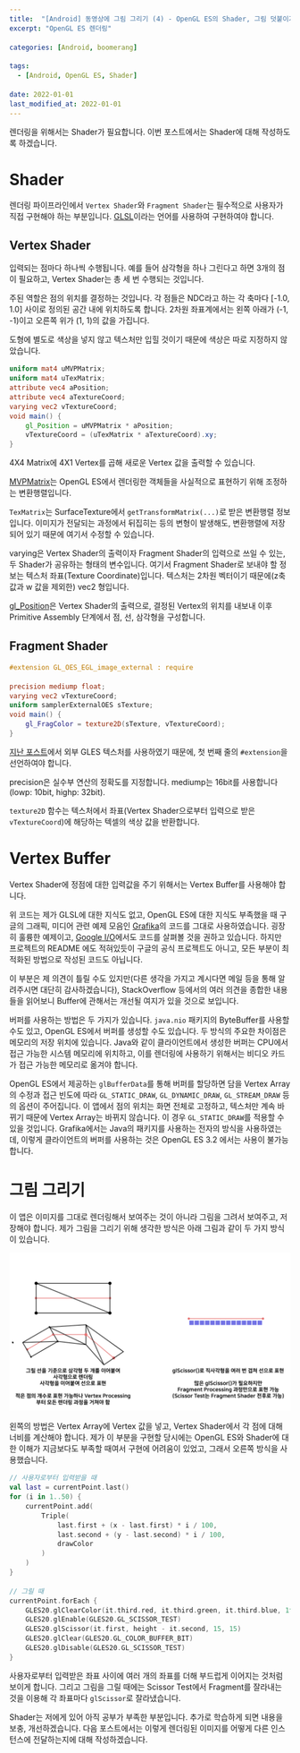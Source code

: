 ```yaml
---
title:  "[Android] 동영상에 그림 그리기 (4) - OpenGL ES의 Shader, 그림 덧붙이기"
excerpt: "OpenGL ES 렌더링"

categories: [Android, boomerang]

tags:
  - [Android, OpenGL ES, Shader]
 
date: 2022-01-01
last_modified_at: 2022-01-01
---
```


렌더링을 위해서는 Shader가 필요합니다. 이번 포스트에서는 Shader에 대해 작성하도록 하겠습니다.

# Shader

렌더링 파이프라인에서 `Vertex Shader`와 `Fragment Shader`는 필수적으로 사용자가 직접 구현해야 하는 부분입니다. [GLSL](https://www.khronos.org/opengl/wiki/OpenGL_Shading_Language)이라는 언어를 사용하여 구현하여야 합니다.

## Vertex Shader

입력되는 점마다 하나씩 수행됩니다. 예를 들어 삼각형을 하나 그린다고 하면 3개의 점이 필요하고, Vertex Shader는 총 세 번 수행되는 것입니다.

주된 역할은 점의 위치를 결정하는 것입니다. 각 점들은 NDC라고 하는 각 축마다 [-1.0, 1.0] 사이로 정의된 공간 내에 위치하도록 합니다. 2차원 좌표계에서는 왼쪽 아래가 (-1, -1)이고 오른쪽 위가 (1, 1)의 값을 가집니다.


도형에 별도로 색상을 넣지 않고 텍스처만 입힐 것이기 때문에 색상은 따로 지정하지 않았습니다.

```glsl
uniform mat4 uMVPMatrix;
uniform mat4 uTexMatrix;
attribute vec4 aPosition;
attribute vec4 aTextureCoord;
varying vec2 vTextureCoord;
void main() {
    gl_Position = uMVPMatrix * aPosition;
    vTextureCoord = (uTexMatrix * aTextureCoord).xy;
}
```
4X4 Matrix에 4X1 Vertex를 곱해 새로운 Vertex 값을 출력할 수 있습니다. 

[MVPMatrix](https://developer.android.com/training/graphics/opengl/projection)는 OpenGL ES에서 렌더링한 객체들을 사실적으로 표현하기 위해 조정하는 변환행렬입니다. 

`TexMatrix`는 SurfaceTexture에서 `getTransformMatrix(...)`로 받은 변환행렬 정보입니다. 이미지가 전달되는 과정에서 뒤집히는 등의 변형이 발생해도, 변환행렬에 저장되어 있기 때문에 여기서 수정할 수 있습니다.

varying은 Vertex Shader의 출력이자 Fragment Shader의 입력으로 쓰일 수 있는, 두 Shader가 공유하는 형태의 변수입니다. 여기서 Fragment Shader로 보내야 할 정보는 텍스처 좌표(Texture Coordinate)입니다. 텍스처는 2차원 벡터이기 때문에(z축 값과 w 값을 제외한) vec2 형입니다.

[gl_Position](https://www.khronos.org/registry/OpenGL-Refpages/es3.0/html/gl_Position.xhtml)은 Vertex Shader의 출력으로, 결정된 Vertex의 위치를 내보내 이후 Primitive Assembly 단계에서 점, 선, 삼각형을 구성합니다.

## Fragment Shader

```glsl
#extension GL_OES_EGL_image_external : require

precision mediump float;
varying vec2 vTextureCoord;
uniform samplerExternalOES sTexture;
void main() {
    gl_FragColor = texture2D(sTexture, vTextureCoord);
}
```

[지난 포스트](https://crewdaniel.github.io/posts/video_memo_4/)에서 외부 GLES 텍스처를 사용하였기 때문에, 첫 번째 줄의 `#extension`을 선언하여야 합니다.

precision은 실수부 연산의 정확도를 지정합니다. mediump는 16bit를 사용합니다(lowp: 10bit, highp: 32bit).

`texture2D` 함수는 텍스처에서 좌표(Vertex Shader으로부터 입력으로 받은 `vTextureCoord`)에 해당하는 텍셀의 색상 값을 반환합니다.

# Vertex Buffer

Vertex Shader에 정점에 대한 입력값을 주기 위해서는 Vertex Buffer를 사용해야 합니다.

위 코드는 제가 GLSL에 대한 지식도 없고, OpenGL ES에 대한 지식도 부족했을 때 구글의 그래픽, 미디어 관련 예제 모음인 [Grafika](https://github.com/google/grafika)의 코드를 그대로 사용하였습니다. 굉장히 훌륭한 예제이고, [Google I/O](https://www.youtube.com/watch?v=zdQRIYOST64)에서도 코드를 살펴볼 것을 권하고 있습니다. 하지만 프로젝트의 README 에도 적혀있듯이 구글의 공식 프로젝트도 아니고, 모든 부분이 최적화된 방법으로 작성된 코드도 아닙니다.

이 부분은 제 의견이 틀릴 수도 있지만(다른 생각을 가지고 계시다면 메일 등을 통해 알려주시면 대단히 감사하겠습니다), StackOverflow 등에서의 여러 의견을 종합한 내용들을 읽어보니 Buffer에 관해서는 개선될 여지가 있을 것으로 보입니다.

버퍼를 사용하는 방법은 두 가지가 있습니다. `java.nio` 패키지의 ByteBuffer를 사용할 수도 있고, OpenGL ES에서 버퍼를 생성할 수도 있습니다. 두 방식의 주요한 차이점은 메모리의 저장 위치에 있습니다. Java와 같이 클라이언트에서 생성한 버퍼는 CPU에서 접근 가능한 시스템 메모리에 위치하고, 이를 렌더링에 사용하기 위해서는 비디오 카드가 접근 가능한 메모리로 옮겨야 합니다.

OpenGL ES에서 제공하는 `glBufferData`를 통해 버퍼를 할당하면 담을 Vertex Array의 수정과 접근 빈도에 따라 `GL_STATIC_DRAW`, `GL_DYNAMIC_DRAW`, `GL_STREAM_DRAW` 등의 옵션이 주어집니다. 이 앱에서 점의 위치는 화면 전체로 고정하고, 텍스처만 계속 바뀌기 때문에 Vertex Array는 바뀌지 않습니다. 이 경우 `GL_STATIC_DRAW`를 적용할 수 있을 것입니다. Grafika에서는 Java의 패키지를 사용하는 전자의 방식을 사용하였는데, 이렇게 클라이언트의 버퍼를 사용하는 것은 OpenGL ES 3.2 에서는 사용이 불가능합니다.

# 그림 그리기

이 앱은 이미지를 그대로 렌더링해서 보여주는 것이 아니라 그림을 그려서 보여주고, 저장해야 합니다. 제가 그림을 그리기 위해 생각한 방식은 아래 그림과 같이 두 가지 방식이 있습니다.

![draw](/assets/img/video_memo_5/draw.png)

왼쪽의 방법은 Vertex Array에 Vertex 값을 넣고, Vertex Shader에서 각 점에 대해 너비를 계산해야 합니다. 제가 이 부분을 구현할 당시에는 OpenGL ES와 Shader에 대한 이해가 지금보다도 부족할 때여서 구현에 어려움이 있었고, 그래서 오른쪽 방식을 사용했습니다.

```kotlin
// 사용자로부터 입력받을 때
val last = currentPoint.last()
for (i in 1..50) {
    currentPoint.add(
        Triple(
            last.first + (x - last.first) * i / 100,
            last.second + (y - last.second) * i / 100,
            drawColor
        )
    )
}

// 그릴 때
currentPoint.forEach {
    GLES20.glClearColor(it.third.red, it.third.green, it.third.blue, 1f)
    GLES20.glEnable(GLES20.GL_SCISSOR_TEST)
    GLES20.glScissor(it.first, height - it.second, 15, 15)
    GLES20.glClear(GLES20.GL_COLOR_BUFFER_BIT)
    GLES20.glDisable(GLES20.GL_SCISSOR_TEST)
}
```

사용자로부터 입력받은 좌표 사이에 여러 개의 좌표를 더해 부드럽게 이어지는 것처럼 보이게 합니다. 그리고 그림을 그릴 때에는 Scissor Test에서 Fragment를 잘라내는 것을 이용해 각 좌표마다 `glScissor`로 잘라냈습니다.

Shader는 저에게 있어 아직 공부가 부족한 부분입니다. 추가로 학습하게 되면 내용을 보충, 개선하겠습니다. 다음 포스트에서는 이렇게 렌더링된 이미지를 어떻게 다른 인스턴스에 전달하는지에 대해 작성하겠습니다.

